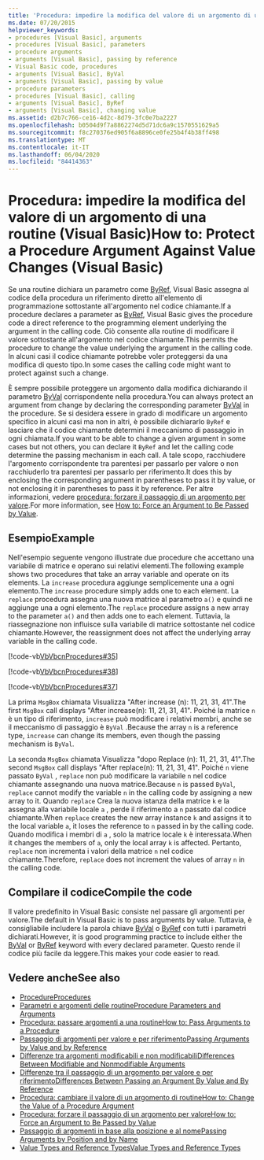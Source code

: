 ```yaml
---
title: 'Procedura: impedire la modifica del valore di un argomento di una routine'
ms.date: 07/20/2015
helpviewer_keywords:
- procedures [Visual Basic], arguments
- procedures [Visual Basic], parameters
- procedure arguments
- arguments [Visual Basic], passing by reference
- Visual Basic code, procedures
- arguments [Visual Basic], ByVal
- arguments [Visual Basic], passing by value
- procedure parameters
- procedures [Visual Basic], calling
- arguments [Visual Basic], ByRef
- arguments [Visual Basic], changing value
ms.assetid: d2b7c766-ce16-4d2c-8d79-3fc0e7ba2227
ms.openlocfilehash: b0504d9f7a8862274d5d71dc6a9c1570551629a5
ms.sourcegitcommit: f8c270376ed905f6a8896ce0fe25b4f4b38ff498
ms.translationtype: MT
ms.contentlocale: it-IT
ms.lasthandoff: 06/04/2020
ms.locfileid: "84414363"
---
```

# <a name="how-to-protect-a-procedure-argument-against-value-changes-visual-basic"></a><span data-ttu-id="4eb32-102">Procedura: impedire la modifica del valore di un argomento di una routine (Visual Basic)</span><span class="sxs-lookup"><span data-stu-id="4eb32-102">How to: Protect a Procedure Argument Against Value Changes (Visual Basic)</span></span>
<span data-ttu-id="4eb32-103">Se una routine dichiara un parametro come [ByRef](../../../language-reference/modifiers/byref.md), Visual Basic assegna al codice della procedura un riferimento diretto all'elemento di programmazione sottostante all'argomento nel codice chiamante.</span><span class="sxs-lookup"><span data-stu-id="4eb32-103">If a procedure declares a parameter as [ByRef](../../../language-reference/modifiers/byref.md), Visual Basic gives the procedure code a direct reference to the programming element underlying the argument in the calling code.</span></span> <span data-ttu-id="4eb32-104">Ciò consente alla routine di modificare il valore sottostante all'argomento nel codice chiamante.</span><span class="sxs-lookup"><span data-stu-id="4eb32-104">This permits the procedure to change the value underlying the argument in the calling code.</span></span> <span data-ttu-id="4eb32-105">In alcuni casi il codice chiamante potrebbe voler proteggersi da una modifica di questo tipo.</span><span class="sxs-lookup"><span data-stu-id="4eb32-105">In some cases the calling code might want to protect against such a change.</span></span>  
  
 <span data-ttu-id="4eb32-106">È sempre possibile proteggere un argomento dalla modifica dichiarando il parametro [ByVal](../../../language-reference/modifiers/byval.md) corrispondente nella procedura.</span><span class="sxs-lookup"><span data-stu-id="4eb32-106">You can always protect an argument from change by declaring the corresponding parameter [ByVal](../../../language-reference/modifiers/byval.md) in the procedure.</span></span> <span data-ttu-id="4eb32-107">Se si desidera essere in grado di modificare un argomento specifico in alcuni casi ma non in altri, è possibile dichiararlo `ByRef` e lasciare che il codice chiamante determini il meccanismo di passaggio in ogni chiamata.</span><span class="sxs-lookup"><span data-stu-id="4eb32-107">If you want to be able to change a given argument in some cases but not others, you can declare it `ByRef` and let the calling code determine the passing mechanism in each call.</span></span> <span data-ttu-id="4eb32-108">A tale scopo, racchiudere l'argomento corrispondente tra parentesi per passarlo per valore o non racchiuderlo tra parentesi per passarlo per riferimento.</span><span class="sxs-lookup"><span data-stu-id="4eb32-108">It does this by enclosing the corresponding argument in parentheses to pass it by value, or not enclosing it in parentheses to pass it by reference.</span></span> <span data-ttu-id="4eb32-109">Per altre informazioni, vedere [procedura: forzare il passaggio di un argomento per valore](./how-to-force-an-argument-to-be-passed-by-value.md).</span><span class="sxs-lookup"><span data-stu-id="4eb32-109">For more information, see [How to: Force an Argument to Be Passed by Value](./how-to-force-an-argument-to-be-passed-by-value.md).</span></span>  
  
## <a name="example"></a><span data-ttu-id="4eb32-110">Esempio</span><span class="sxs-lookup"><span data-stu-id="4eb32-110">Example</span></span>  
 <span data-ttu-id="4eb32-111">Nell'esempio seguente vengono illustrate due procedure che accettano una variabile di matrice e operano sui relativi elementi.</span><span class="sxs-lookup"><span data-stu-id="4eb32-111">The following example shows two procedures that take an array variable and operate on its elements.</span></span> <span data-ttu-id="4eb32-112">La `increase` procedura aggiunge semplicemente una a ogni elemento.</span><span class="sxs-lookup"><span data-stu-id="4eb32-112">The `increase` procedure simply adds one to each element.</span></span> <span data-ttu-id="4eb32-113">La `replace` procedura assegna una nuova matrice al parametro `a()` e quindi ne aggiunge una a ogni elemento.</span><span class="sxs-lookup"><span data-stu-id="4eb32-113">The `replace` procedure assigns a new array to the parameter `a()` and then adds one to each element.</span></span> <span data-ttu-id="4eb32-114">Tuttavia, la riassegnazione non influisce sulla variabile di matrice sottostante nel codice chiamante.</span><span class="sxs-lookup"><span data-stu-id="4eb32-114">However, the reassignment does not affect the underlying array variable in the calling code.</span></span>  
  
 [!code-vb[VbVbcnProcedures#35](~/samples/snippets/visualbasic/VS_Snippets_VBCSharp/VbVbcnProcedures/VB/Class1.vb#35)]  
  
 [!code-vb[VbVbcnProcedures#38](~/samples/snippets/visualbasic/VS_Snippets_VBCSharp/VbVbcnProcedures/VB/Class1.vb#38)]  
  
 [!code-vb[VbVbcnProcedures#37](~/samples/snippets/visualbasic/VS_Snippets_VBCSharp/VbVbcnProcedures/VB/Class1.vb#37)]  
  
 <span data-ttu-id="4eb32-115">La prima `MsgBox` chiamata Visualizza "After increase (n): 11, 21, 31, 41".</span><span class="sxs-lookup"><span data-stu-id="4eb32-115">The first `MsgBox` call displays "After increase(n): 11, 21, 31, 41".</span></span> <span data-ttu-id="4eb32-116">Poiché la matrice `n` è un tipo di riferimento, `increase` può modificare i relativi membri, anche se il meccanismo di passaggio è `ByVal` .</span><span class="sxs-lookup"><span data-stu-id="4eb32-116">Because the array `n` is a reference type, `increase` can change its members, even though the passing mechanism is `ByVal`.</span></span>  
  
 <span data-ttu-id="4eb32-117">La seconda `MsgBox` chiamata Visualizza "dopo Replace (n): 11, 21, 31, 41".</span><span class="sxs-lookup"><span data-stu-id="4eb32-117">The second `MsgBox` call displays "After replace(n): 11, 21, 31, 41".</span></span> <span data-ttu-id="4eb32-118">Poiché `n` viene passato `ByVal` , `replace` non può modificare la variabile `n` nel codice chiamante assegnando una nuova matrice.</span><span class="sxs-lookup"><span data-stu-id="4eb32-118">Because `n` is passed `ByVal`, `replace` cannot modify the variable `n` in the calling code by assigning a new array to it.</span></span> <span data-ttu-id="4eb32-119">Quando `replace` Crea la nuova istanza della matrice `k` e la assegna alla variabile locale `a` , perde il riferimento a `n` passato dal codice chiamante.</span><span class="sxs-lookup"><span data-stu-id="4eb32-119">When `replace` creates the new array instance `k` and assigns it to the local variable `a`, it loses the reference to `n` passed in by the calling code.</span></span> <span data-ttu-id="4eb32-120">Quando modifica i membri di `a` , solo la matrice locale `k` è interessata.</span><span class="sxs-lookup"><span data-stu-id="4eb32-120">When it changes the members of `a`, only the local array `k` is affected.</span></span> <span data-ttu-id="4eb32-121">Pertanto, `replace` non incrementa i valori della matrice `n` nel codice chiamante.</span><span class="sxs-lookup"><span data-stu-id="4eb32-121">Therefore, `replace` does not increment the values of array `n` in the calling code.</span></span>  
  
## <a name="compile-the-code"></a><span data-ttu-id="4eb32-122">Compilare il codice</span><span class="sxs-lookup"><span data-stu-id="4eb32-122">Compile the code</span></span>  
 <span data-ttu-id="4eb32-123">Il valore predefinito in Visual Basic consiste nel passare gli argomenti per valore.</span><span class="sxs-lookup"><span data-stu-id="4eb32-123">The default in Visual Basic is to pass arguments by value.</span></span> <span data-ttu-id="4eb32-124">Tuttavia, è consigliabile includere la parola chiave [ByVal](../../../language-reference/modifiers/byval.md) o [ByRef](../../../language-reference/modifiers/byref.md) con tutti i parametri dichiarati.</span><span class="sxs-lookup"><span data-stu-id="4eb32-124">However, it is good programming practice to include either the [ByVal](../../../language-reference/modifiers/byval.md) or [ByRef](../../../language-reference/modifiers/byref.md) keyword with every declared parameter.</span></span> <span data-ttu-id="4eb32-125">Questo rende il codice più facile da leggere.</span><span class="sxs-lookup"><span data-stu-id="4eb32-125">This makes your code easier to read.</span></span>  
  
## <a name="see-also"></a><span data-ttu-id="4eb32-126">Vedere anche</span><span class="sxs-lookup"><span data-stu-id="4eb32-126">See also</span></span>

- [<span data-ttu-id="4eb32-127">Procedure</span><span class="sxs-lookup"><span data-stu-id="4eb32-127">Procedures</span></span>](./index.md)
- [<span data-ttu-id="4eb32-128">Parametri e argomenti delle routine</span><span class="sxs-lookup"><span data-stu-id="4eb32-128">Procedure Parameters and Arguments</span></span>](./procedure-parameters-and-arguments.md)
- [<span data-ttu-id="4eb32-129">Procedura: passare argomenti a una routine</span><span class="sxs-lookup"><span data-stu-id="4eb32-129">How to: Pass Arguments to a Procedure</span></span>](./how-to-pass-arguments-to-a-procedure.md)
- [<span data-ttu-id="4eb32-130">Passaggio di argomenti per valore e per riferimento</span><span class="sxs-lookup"><span data-stu-id="4eb32-130">Passing Arguments by Value and by Reference</span></span>](./passing-arguments-by-value-and-by-reference.md)
- [<span data-ttu-id="4eb32-131">Differenze tra argomenti modificabili e non modificabili</span><span class="sxs-lookup"><span data-stu-id="4eb32-131">Differences Between Modifiable and Nonmodifiable Arguments</span></span>](./differences-between-modifiable-and-nonmodifiable-arguments.md)
- [<span data-ttu-id="4eb32-132">Differenze tra il passaggio di un argomento per valore e per riferimento</span><span class="sxs-lookup"><span data-stu-id="4eb32-132">Differences Between Passing an Argument By Value and By Reference</span></span>](./differences-between-passing-an-argument-by-value-and-by-reference.md)
- [<span data-ttu-id="4eb32-133">Procedura: cambiare il valore di un argomento di routine</span><span class="sxs-lookup"><span data-stu-id="4eb32-133">How to: Change the Value of a Procedure Argument</span></span>](./how-to-change-the-value-of-a-procedure-argument.md)
- [<span data-ttu-id="4eb32-134">Procedura: forzare il passaggio di un argomento per valore</span><span class="sxs-lookup"><span data-stu-id="4eb32-134">How to: Force an Argument to Be Passed by Value</span></span>](./how-to-force-an-argument-to-be-passed-by-value.md)
- [<span data-ttu-id="4eb32-135">Passaggio di argomenti in base alla posizione e al nome</span><span class="sxs-lookup"><span data-stu-id="4eb32-135">Passing Arguments by Position and by Name</span></span>](./passing-arguments-by-position-and-by-name.md)
- [<span data-ttu-id="4eb32-136">Value Types and Reference Types</span><span class="sxs-lookup"><span data-stu-id="4eb32-136">Value Types and Reference Types</span></span>](../data-types/value-types-and-reference-types.md)
